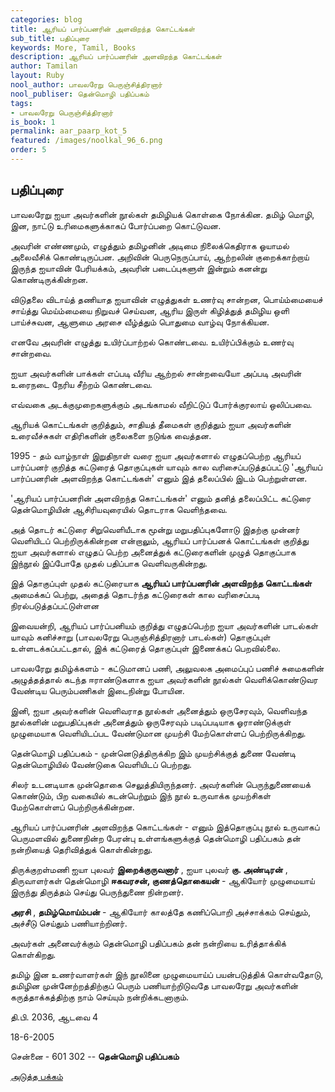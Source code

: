 ```yaml
---
categories: blog
title: ஆரியப் பார்ப்பனரின் அளவிறந்த கொட்டங்கள்
sub_title: பதிப்புரை
keywords: More, Tamil, Books
description: ஆரியப் பார்ப்பனரின் அளவிறந்த கொட்டங்கள்
author: Tamilan
layout: Ruby
nool_author: பாவலரேறு பெருஞ்சித்திரனார்
nool_publiser: தென்மொழி பதிப்பகம்
tags: 
- பாவலரேறு பெருஞ்சித்திரனார்
is_book: 1
permalink: aar_paarp_kot_5
featured: /images/noolkal_96_6.png
order: 5
---
```



## பதிப்புரை

பாவலரேறு ஐயா அவர்களின் நூல்கள் தமிழியக் கொள்கை நோக்கின. தமிழ் மொழி, இன, நாட்டு உரிமைகளுக்காகப் போர்ப்பறை கொட்டுவன.

அவரின் எண்ணமும், எழுத்தும் தமிழனின் அடிமை நிலைக்கெதிராக ஓயாமல் அலைவீசிக் கொண்டிருப்பன. அறிவின் பெருநெருப்பாய், ஆற்றலின் குறைக்காற்றாய் இருந்த ஐயாவின் பேரியக்கம், அவரின் படைப்புகளுள் இன்றும் கனன்று கொண்டிருக்கின்றன.

விடுதலை விடாய்த் தணியாத ஐயாவின் எழுத்துகள் உணர்வு சான்றன, பொய்ம்மையைச் சாய்த்து மெய்ம்மையை நிறுவச் செய்வன, ஆரிய இருள் கிழித்துத் தமிழிய ஒளி பாய்ச்சுவன, ஆளுமை அரசை வீழ்த்தும் பொதுமை வாழ்வு நோக்கியன.

எனவே அவரின் எழுத்து உயிர்ப்பாற்றல் கொண்டவை. உயிர்ப்பிக்கும் உணர்வு சான்றவை.

ஐயா அவர்களின் பாக்கள் எப்படி வீரிய ஆற்றல் சான்றவையோ அப்படி அவரின் உரைநடை நேரிய சீற்றம் கொண்டவை.

எவ்வகை அடக்குமுறைகளுக்கும் அடங்காமல் வீறிட்டுப் போர்க்குரலாய் ஒலிப்பவை.

ஆரியக் கொட்டங்கள் குறித்தும், சாதியத் தீமைகள் குறித்தும் ஐயா அவர்களின் உரைவீச்சுகள் எதிரிகளின் குலைகளை நடுங்க வைத்தன.

1995 - தம் வாழ்நாள் இறுதிநாள் வரை ஐயா அவர்களால் எழுதப்பெற்ற ஆரியப் பார்ப்பனர் குறித்த கட்டுரைத் தொகுப்புகள் யாவும் கால வரிசைப்படுத்தப்பட்டு 'ஆரியப் பார்ப்பனரின் அளவிறந்த கொட்டங்கள்' எனும் இத் தலைப்பில் இடம் பெற்றுள்ளன. ﻿

'ஆரியப் பார்ப்பனரின் அளவிறந்த கொட்டங்கள்' எனும் தனித் தலைப்பிட்ட கட்டுரை தென்மொழியின் ஆசிரியவுரையில் தொடராக வெளிந்தவை.

அத் தொடர் கட்டுரை சிறுவெளியீடாக மூன்று மறுபதிப்புகளோடு இதற்கு முன்னர் வெளியிடப் பெற்றிருக்கின்றன என்றாலும், ஆரியப் பார்ப்பனக் கொட்டங்கள் குறித்து ஐயா அவர்களால் எழுதப் பெற்ற அனைத்துக் கட்டுரைகளின் முழுத் தொகுப்பாக இந்நூல் இப்போதே முதல் பதிப்பாக வெளிவருகின்றது.

இத் தொகுப்புள் முதல் கட்டுரையாக **ஆரியப் பார்ப்பனரின் அளவிறந்த கொட்டங்கள்** அமைக்கப் பெற்று, அதைத் தொடர்ந்த கட்டுரைகள் கால வரிசைப்படி நிரல்படுத்தப்பட்டுள்ளன

இவையன்றி, ஆரியப் பார்ப்பனியம் குறித்து எழுதப்பெற்ற ஐயா அவர்களின் பாடல்கள் யாவும் கனிச்சாறு (பாவலரேறு பெருஞ்சித்திரனார் பாடல்கள்) தொகுப்புள் உள்ளடக்கப்பட்டதால், இக் கட்டுரைத் தொகுப்புள் இணைக்கப் பெறவில்லை.

பாவலரேறு தமிழ்க்களம் - கட்டுமானப் பணி, அலுவலக அமைப்புப் பணிச் சுமைகளின் அழுத்தத்தால் கடந்த ஈராண்டுகளாக ஐயா அவர்களின் நூல்கள் வெளிக்கொண்டுவர வேண்டிய பெரும்பணிகள் இடைநின்று போயின.

இனி, ஐயா அவர்களின் வெளிவராத நூல்கள் அனைத்தும் ஒருசேரவும், வெளிவந்த நூல்களின் மறுபதிப்புகள் அனைத்தும் ஒருசேரவும் படிப்படியாக ஓராண்டுக்குள் முழுமையாக வெளியிடப்பட வேண்டுமான முயற்சி மேற்கொள்ளப் பெற்றிருக்கிறது.

தென்மொழி பதிப்பகம் - முன்னெடுத்திருக்கிற இம் முயற்சிக்குத் துணை வேண்டி தென்மொழியில் வேண்டுகை வெளியிடப் பெற்றது.

சிலர் உடனடியாக முன்தொகை செலுத்தியிருந்தனர். அவர்களின் பெருந்துணையைக் கொண்டும், பிற வகையில் கடன்பெற்றும் இந் நூல் உருவாக்க முயற்சிகள் மேற்கொள்ளப் பெற்றிருக்கின்றன. ﻿

ஆரியப் பார்ப்பனரின் அளவிறந்த கொட்டங்கள் - எனும் இத்தொகுப்பு நூல் உருவாகப் பெருமளவில் துணைநின்ற பேரன்பு உள்ளங்களுக்குத் தென்மொழி பதிப்பகம் தன் நன்றியைத் தெரிவித்துக் கொள்கின்றது.

திருக்குறள்மணி ஐயா புலவர் **இறைக்குருவனார்** , ஐயா புலவர் **கு. அண்டிரன்** , திருவாளர்கள் தென்மொழி **ஈகவரசன், குணத்தொகையன்** \- ஆகியோர் முழுமையாய் இருந்து திருத்தம் செய்து பெருந்துணை நின்றனர்.

**அரசி** , **தமிழ்மொய்ம்பன்** \- ஆகியோர் காலத்தே கணிப்பொறி அச்சாக்கம் செய்தும், அச்சீடு செய்தும் பணியாற்றினர்.

அவர்கள் அனைவர்க்கும் தென்மொழி பதிப்பகம் தன் நன்றியை உரித்தாக்கிக் கொள்கிறது.

தமிழ் இன உணர்வாளர்கள் இந் நூலினை முழுமையாய்ப் பயன்படுத்திக் கொள்வதோடு, தமிழின முன்னேற்றத்திற்குப் பெரும் பணியாற்றிடுவதே பாவலரேறு அவர்களின் கருத்தாக்கத்திற்கு நாம் செய்யும் நன்றிக்கடனாகும்.

தி.பி. 2036, ஆடவை 4

18-6-2005

சென்னை - 601 302 -- **தென்மொழி பதிப்பகம்**

[அடுத்த பக்கம்](aar_paarp_kot_6)